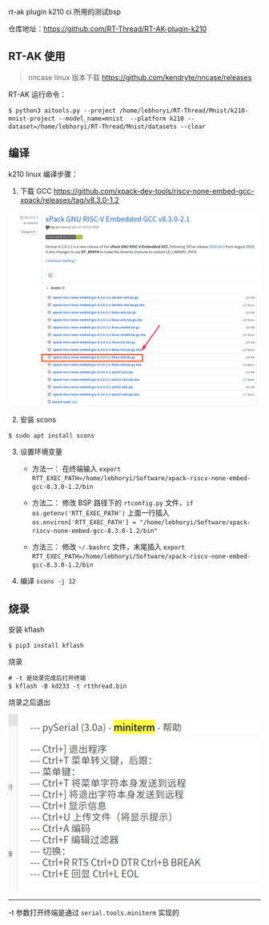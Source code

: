 rt-ak plugin k210 ci 所用的测试bsp

仓库地址：https://github.com/RT-Thread/RT-AK-plugin-k210

## RT-AK 使用

> nncase linux 版本下载 https://github.com/kendryte/nncase/releases

RT-AK 运行命令：

```shell
$ python3 aitools.py --project /home/lebhoryi/RT-Thread/Mnist/k210-mnist-project --model_name=mnist  --platform k210 --dataset=/home/lebhoryi/RT-Thread/Mnist/datasets --clear
```

## 编译

k210 linux 编译步骤：

1. 下载 GCC https://github.com/xpack-dev-tools/riscv-none-embed-gcc-xpack/releases/tag/v8.3.0-1.2

![image](./images/image2.png)

2. 安装 scons 

```shell
$ sudo apt install scons
```

3. 设置环境变量

    - 方法一： 在终端输入 `export RTT_EXEC_PATH=/home/lebhoryi/Software/xpack-riscv-none-embed-gcc-8.3.0-1.2/bin`

    - 方法二： 修改 BSP 路径下的 `rtconfig.py` 文件，`if os.getenv('RTT_EXEC_PATH')` 上面一行插入 `os.environ['RTT_EXEC_PATH'] = "/home/lebhoryi/Software/xpack-riscv-none-embed-gcc-8.3.0-1.2/bin"`

    - 方法三： 修改 `~/.bashrc` 文件，末尾插入 `export RTT_EXEC_PATH=/home/lebhoryi/Software/xpack-riscv-none-embed-gcc-8.3.0-1.2/bin`

4. 编译 `scons -j 12`

## 烧录

安装 kflash

```shell
$ pip3 install kflash
```

烧录

```shell
# -t 是烧录完成后打开终端
$ kflash -B kd233 -t rtthread.bin
```

烧录之后退出

![image](./images/image3.png)

------

-t 参数打开终端是通过  `serial.tools.miniterm` 实现的
